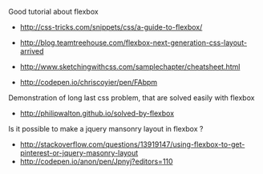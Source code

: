Good tutorial about flexbox
* http://css-tricks.com/snippets/css/a-guide-to-flexbox/
* http://blog.teamtreehouse.com/flexbox-next-generation-css-layout-arrived
* http://www.sketchingwithcss.com/samplechapter/cheatsheet.html


* http://codepen.io/chriscoyier/pen/FAbpm

Demonstration of long last css problem, that are solved easily with flexbox
* http://philipwalton.github.io/solved-by-flexbox

Is it possible to make a jquery mansonry layout in flexbox ? 
* http://stackoverflow.com/questions/13919147/using-flexbox-to-get-pinterest-or-jquery-masonry-layout
* http://codepen.io/anon/pen/Jpnyj?editors=110
